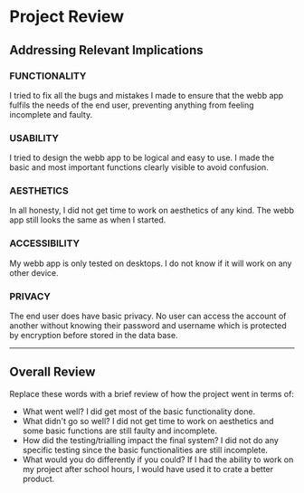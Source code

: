 # Project Review

## Addressing Relevant Implications

### FUNCTIONALITY

I tried to fix all the bugs and mistakes I made to ensure that the webb app fulfils the needs of the end user, preventing anything from feeling incomplete and faulty. 

### USABILITY

I tried to design the webb app to be logical and easy to use. I made the basic and most important functions clearly visible to avoid confusion. 


### AESTHETICS

In all honesty, I did not get time to work on aesthetics of any kind. The webb app still looks the same as when I started. 


### ACCESSIBILITY

My webb app is only tested on desktops. I do not know if it will work on any other device. 


### PRIVACY

The end user does have basic privacy. No user can access the account of another without knowing their password and username which is protected by encryption before stored in the data base. 


---

## Overall Review

Replace these words with a brief review of how the project went in terms of:
- What went well?
    I did get most of the basic functionality done. 
- What didn't go so well?
    I did not get time to work on aesthetics and some basic functions are still faulty and incomplete. 
- How did the testing/trialling impact the final system?
    I did not do any specific testing since the basic functionalities are still incomplete. 
- What would you do differently if you could?
    If I had the ability to work on my project after school hours, I would have used it to crate a better product. 

